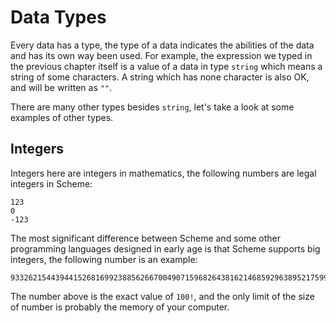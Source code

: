 Data Types
==========

Every data has a type, the type of a data indicates the abilities 
of the data and has its own way been used. For example, the expression
we typed in the previous chapter itself is a value of a data in type `string` which means a string of some characters. 
A string which has none character is also OK, and 
will be written as `""`.

There are many other types besides `string`, let's take a look at some
examples of other types.


Integers
--------

Integers here are integers in mathematics, 
the following numbers are legal integers in Scheme:
```
123
0
-123
```

The most significant difference between Scheme and 
some other programming languages designed in early age 
is that Scheme supports big integers, the following number is an example:
```
93326215443944152681699238856266700490715968264381621468592963895217599993229915608941463976156518286253697920827223758251185210916864000000000000000000000000
```

The number above is the exact value of `100!`, and 
the only limit of the size of number is 
probably the memory of your computer.


